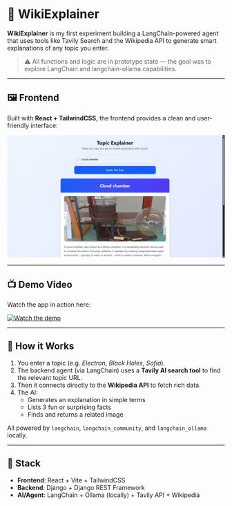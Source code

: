 # 🧠 WikiExplainer

**WikiExplainer** is my first experiment building a LangChain-powered agent that uses tools like Tavily Search and the Wikipedia API to generate smart explanations of any topic you enter.

> ⚠️ All functions and logic are in prototype state — the goal was to explore LangChain and langchain-ollama capabilities.

---

## 🖼️ Frontend

Built with **React + TailwindCSS**, the frontend provides a clean and user-friendly interface:

![WikiExplainer UI](./images/Screenshot.png)

---

## 📺 Demo Video

Watch the app in action here:

[![Watch the demo](https://img.youtube.com/vi/LFBhi5BZuz0/hqdefault.jpg)](https://youtu.be/LFBhi5BZuz0)

---

## 🧠 How it Works

1. You enter a topic (e.g. *Electron*, *Black Holes*, *Sofia*).
2. The backend agent (via LangChain) uses a **Tavily AI search tool** to find the relevant topic URL.
3. Then it connects directly to the **Wikipedia API** to fetch rich data.
4. The AI:
   - Generates an explanation in simple terms
   - Lists 3 fun or surprising facts
   - Finds and returns a related image

All powered by `langchain`, `langchain_community`, and `langchain_ollama` locally.

---

## 🔧 Stack

- **Frontend**: React + Vite + TailwindCSS
- **Backend**: Django + Django REST Framework
- **AI/Agent**: LangChain + Ollama (locally) + Tavily API + Wikipedia
